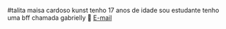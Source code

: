 
#talita  maisa  cardoso kunst 
tenho  17 anos  de idade
sou estudante 
tenho uma bff chamada  gabrielly
:smiling_face_with_three_hearts:
[E-mail](talita.kunst@escola.pr.gov.br)
